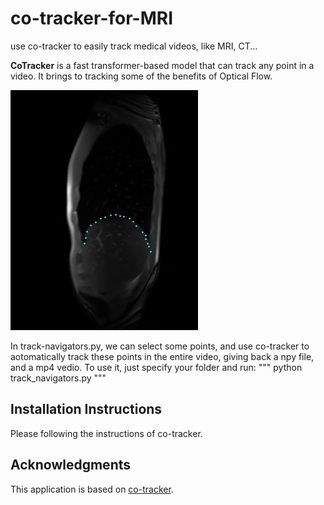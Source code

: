 # co-tracker-for-MRI
use co-tracker to easily track medical videos, like MRI, CT...

**CoTracker** is a fast transformer-based model that can track any point in a video. It brings to tracking some of the benefits of Optical Flow.

![Description](assets/tracks.gif)
 
 In track-navigators.py, we can select some points, and use co-tracker to aotomatically track these points in the entire video, giving back a npy file, and a mp4 vedio. To use it, just specify your folder and run:
 """
 python track_navigators.py
 """

## Installation Instructions
Please following the instructions of co-tracker.

## Acknowledgments
This application is based on [co-tracker](https://github.com/facebookresearch/co-tracker).

